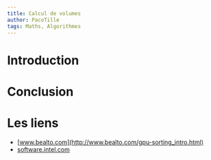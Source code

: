 ```yaml
---
title: Calcul de volumes
author: PacoTille
tags: Maths, Algorithmes
---
```


# Introduction




# Conclusion

# Les liens
- [www.bealto.com](http://www.bealto.com/gpu-sorting_intro.html)
- [software.intel.com](https://software.intel.com/en-us/articles/bitonic-sorting)